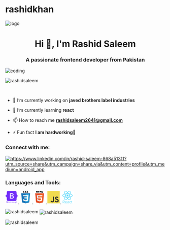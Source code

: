# rashidkhan
![logo](https://github.com/rashidsaleem199/rashidsaleem/blob/main/Top-10-Front-End-Developer-Skills-That-You-Need-in-2022.png)
<h1 align="center">Hi 👋, I'm Rashid Saleem</h1>
<h3 align="center">A passionate frontend developer from Pakistan</h3>
<img aling="right" alt="coding" width="1000" src="https://user-images.githubusercontent.com/55389276/140866485-8fb1c876-9a8f-4d6a-98dc-08c4981eaf70.gif">

<p align="left"> <img src="https://komarev.com/ghpvc/?username=rashidsaleem&label=Profile%20views&color=0e75b6&style=flat" alt="rashidsaleem" /> </p>

<p align="left"> <a href="https://twitter.com/" target="blank"><img src="https://img.shields.io/twitter/follow/?logo=twitter&style=for-the-badge" alt="" /></a> </p>

- 🔭 I’m currently working on **javed brothers label industries**

- 🌱 I’m currently learning **react**

- 📫 How to reach me **rashidsaleem2641@gmail.com**

- ⚡ Fun fact **I am hardworking🦾**

<h3 align="left">Connect with me:</h3>
<p align="left">
<a href="https://linkedin.com/in/https://www.linkedin.com/in/rashid-saleem-868a51311?utm_source=share&utm_campaign=share_via&utm_content=profile&utm_medium=android_app" target="blank"><img align="center" src="https://raw.githubusercontent.com/rahuldkjain/github-profile-readme-generator/master/src/images/icons/Social/linked-in-alt.svg" alt="https://www.linkedin.com/in/rashid-saleem-868a51311?utm_source=share&utm_campaign=share_via&utm_content=profile&utm_medium=android_app" height="30" width="40" /></a>
</p>

<h3 align="left">Languages and Tools:</h3>
<p align="left"> <a href="https://getbootstrap.com" target="_blank" rel="noreferrer"> <img src="https://raw.githubusercontent.com/devicons/devicon/master/icons/bootstrap/bootstrap-plain-wordmark.svg" alt="bootstrap" width="40" height="40"/> </a> <a href="https://www.w3schools.com/css/" target="_blank" rel="noreferrer"> <img src="https://raw.githubusercontent.com/devicons/devicon/master/icons/css3/css3-original-wordmark.svg" alt="css3" width="40" height="40"/> </a> <a href="https://www.w3.org/html/" target="_blank" rel="noreferrer"> <img src="https://raw.githubusercontent.com/devicons/devicon/master/icons/html5/html5-original-wordmark.svg" alt="html5" width="40" height="40"/> </a> <a href="https://developer.mozilla.org/en-US/docs/Web/JavaScript" target="_blank" rel="noreferrer"> <img src="https://raw.githubusercontent.com/devicons/devicon/master/icons/javascript/javascript-original.svg" alt="javascript" width="40" height="40"/> </a> <a href="https://reactjs.org/" target="_blank" rel="noreferrer"> <img src="https://raw.githubusercontent.com/devicons/devicon/master/icons/react/react-original-wordmark.svg" alt="react" width="40" height="40"/> </a> </p>

<p><img align="left" src="https://github-readme-stats.vercel.app/api/top-langs?username=rashidsaleem&show_icons=true&locale=en&layout=compact" alt="rashidsaleem" /></p>

<p>&nbsp;<img align="center" src="https://github-readme-stats.vercel.app/api?username=rashidsaleem&show_icons=true&locale=en" alt="rashidsaleem" /></p>

<p><img align="center" src="https://github-readme-streak-stats.herokuapp.com/?user=rashidsaleem&" alt="rashidsaleem" /></p>
